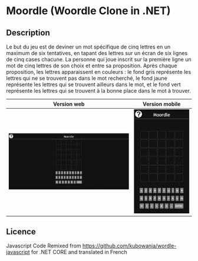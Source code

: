 # Moordle (Woordle Clone in .NET)

## Description
Le but du jeu est de deviner un mot spécifique de cinq lettres en un maximum de six tentatives, en tapant des lettres sur un écran de six lignes de cinq cases chacune. La personne qui joue inscrit sur la première ligne un mot de cinq lettres de son choix et entre sa proposition. 
Après chaque proposition, les lettres apparaissent en couleurs : le fond gris représente les lettres qui ne se trouvent pas dans le mot recherché, le fond jaune représente les lettres qui se trouvent ailleurs dans le mot, et le fond vert représente les lettres qui se trouvent à la bonne place dans le mot à trouver.

Version web          |  Version mobile
:-------------------------:|:-------------------------:
![alt-text-1](site1.png "Version web")  | ![alt-text-2](mobile.png "Version mobile")


## Licence
Javascript Code Remixed from https://github.com/kubowania/wordle-javascript for .NET CORE and translated in French

